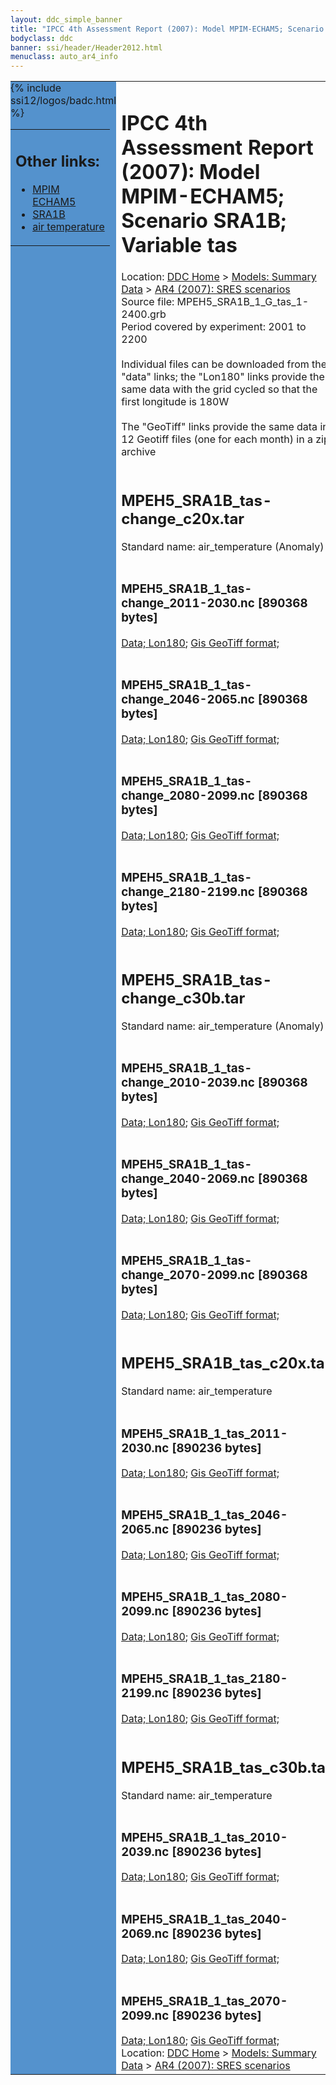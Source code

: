 ```yaml
---
layout: ddc_simple_banner
title: "IPCC 4th Assessment Report (2007): Model MPIM-ECHAM5; Scenario SRA1B; Variable tas"
bodyclass: ddc
banner: ssi/header/Header2012.html
menuclass: auto_ar4_info
---
```



<table width="100%" border="0" cellspacing="0" cellpadding="0" style="border-collapse: collapse;">
<tr style="margin:0;padding:0;border:0;">
<td style="margin:0;padding:0;border:0;height:1pt;width:150pt;background:#5492CD;" valign="top" >

<div id="lh-col2" class="auto_ar4_info">
<table class="menumain" bgcolor="#5492CD" cellspacing="0" width="100%" border="0">
<tr><td>
<h2> Other links:</h2>
<ul>
<li><a href="/auto/ar4/model-MPIM-ECHAM5.html">MPIM<br/>ECHAM5</a></li>
<li><a href="/auto/ar4/scenario-SRA1B.html">SRA1B</a></li>
<li><a href="/auto/ar4/var-air_temperature.html">air temperature</a></li>
</ul>
</td></tr>
{% include ssi12/logos/badc.html %}
</table>
</div>
</td>
<td><h1>IPCC 4th Assessment Report (2007): Model MPIM-ECHAM5; Scenario SRA1B; Variable tas</h1>

<!-- Breadcrumb1 -->
<div id="breadcrumb1" align="left">
Location: <a href="/index.html">DDC Home</a> > <a href="/sim/gcm_clim/">Models: Summary Data</a>
> <a href="/sim/gcm_clim/SRES_AR4/index.html">AR4 (2007): SRES scenarios</a>
</div>
<!-- End of Breadcrumb1 -->Source file: MPEH5_SRA1B_1_G_tas_1-2400.grb
<br/>
Period covered by experiment: 2001 to 2200<br/>
<br/>Individual files can be downloaded from the "data" links; the "Lon180" links provide the same data
         with the grid cycled so that the first longitude is 180W<br/>
<br/>The "GeoTiff" links provide the same data in 12 Geotiff files (one for each month)
          in a zip archive<br/>
<br/><h2>MPEH5_SRA1B_tas-change_c20x.tar</h2>
Standard name: air_temperature (Anomaly)<br>
<br/><h3>MPEH5_SRA1B_1_tas-change_2011-2030.nc [890368 bytes]</h3>
<a href="/cgi-bin/downl/ar4_nc/tas/MPEH5_SRA1B_1_tas-change_2011-2030.nc">Data; </a><a href="/cgi-bin/downl/ar4_nc/tas/MPEH5_SRA1B_1_tas-change_2011-2030.cyto180.nc"> Lon180</a>; <a href="/cgi-bin/downl/ar4_tif/tas/MPEH5_SRA1B_1_tas-change_2011-2030.zip">Gis GeoTiff format; </a><br/>
<br/><h3>MPEH5_SRA1B_1_tas-change_2046-2065.nc [890368 bytes]</h3>
<a href="/cgi-bin/downl/ar4_nc/tas/MPEH5_SRA1B_1_tas-change_2046-2065.nc">Data; </a><a href="/cgi-bin/downl/ar4_nc/tas/MPEH5_SRA1B_1_tas-change_2046-2065.cyto180.nc"> Lon180</a>; <a href="/cgi-bin/downl/ar4_tif/tas/MPEH5_SRA1B_1_tas-change_2046-2065.zip">Gis GeoTiff format; </a><br/>
<br/><h3>MPEH5_SRA1B_1_tas-change_2080-2099.nc [890368 bytes]</h3>
<a href="/cgi-bin/downl/ar4_nc/tas/MPEH5_SRA1B_1_tas-change_2080-2099.nc">Data; </a><a href="/cgi-bin/downl/ar4_nc/tas/MPEH5_SRA1B_1_tas-change_2080-2099.cyto180.nc"> Lon180</a>; <a href="/cgi-bin/downl/ar4_tif/tas/MPEH5_SRA1B_1_tas-change_2080-2099.zip">Gis GeoTiff format; </a><br/>
<br/><h3>MPEH5_SRA1B_1_tas-change_2180-2199.nc [890368 bytes]</h3>
<a href="/cgi-bin/downl/ar4_nc/tas/MPEH5_SRA1B_1_tas-change_2180-2199.nc">Data; </a><a href="/cgi-bin/downl/ar4_nc/tas/MPEH5_SRA1B_1_tas-change_2180-2199.cyto180.nc"> Lon180</a>; <a href="/cgi-bin/downl/ar4_tif/tas/MPEH5_SRA1B_1_tas-change_2180-2199.zip">Gis GeoTiff format; </a><br/>
<br/><h2>MPEH5_SRA1B_tas-change_c30b.tar</h2>
Standard name: air_temperature (Anomaly)<br>
<br/><h3>MPEH5_SRA1B_1_tas-change_2010-2039.nc [890368 bytes]</h3>
<a href="/cgi-bin/downl/ar4_nc/tas/MPEH5_SRA1B_1_tas-change_2010-2039.nc">Data; </a><a href="/cgi-bin/downl/ar4_nc/tas/MPEH5_SRA1B_1_tas-change_2010-2039.cyto180.nc"> Lon180</a>; <a href="/cgi-bin/downl/ar4_tif/tas/MPEH5_SRA1B_1_tas-change_2010-2039.zip">Gis GeoTiff format; </a><br/>
<br/><h3>MPEH5_SRA1B_1_tas-change_2040-2069.nc [890368 bytes]</h3>
<a href="/cgi-bin/downl/ar4_nc/tas/MPEH5_SRA1B_1_tas-change_2040-2069.nc">Data; </a><a href="/cgi-bin/downl/ar4_nc/tas/MPEH5_SRA1B_1_tas-change_2040-2069.cyto180.nc"> Lon180</a>; <a href="/cgi-bin/downl/ar4_tif/tas/MPEH5_SRA1B_1_tas-change_2040-2069.zip">Gis GeoTiff format; </a><br/>
<br/><h3>MPEH5_SRA1B_1_tas-change_2070-2099.nc [890368 bytes]</h3>
<a href="/cgi-bin/downl/ar4_nc/tas/MPEH5_SRA1B_1_tas-change_2070-2099.nc">Data; </a><a href="/cgi-bin/downl/ar4_nc/tas/MPEH5_SRA1B_1_tas-change_2070-2099.cyto180.nc"> Lon180</a>; <a href="/cgi-bin/downl/ar4_tif/tas/MPEH5_SRA1B_1_tas-change_2070-2099.zip">Gis GeoTiff format; </a><br/>
<br/><h2>MPEH5_SRA1B_tas_c20x.tar</h2>
Standard name: air_temperature<br>
<br/><h3>MPEH5_SRA1B_1_tas_2011-2030.nc [890236 bytes]</h3>
<a href="/cgi-bin/downl/ar4_nc/tas/MPEH5_SRA1B_1_tas_2011-2030.nc">Data; </a><a href="/cgi-bin/downl/ar4_nc/tas/MPEH5_SRA1B_1_tas_2011-2030.cyto180.nc"> Lon180</a>; <a href="/cgi-bin/downl/ar4_tif/tas/MPEH5_SRA1B_1_tas_2011-2030.zip">Gis GeoTiff format; </a><br/>
<br/><h3>MPEH5_SRA1B_1_tas_2046-2065.nc [890236 bytes]</h3>
<a href="/cgi-bin/downl/ar4_nc/tas/MPEH5_SRA1B_1_tas_2046-2065.nc">Data; </a><a href="/cgi-bin/downl/ar4_nc/tas/MPEH5_SRA1B_1_tas_2046-2065.cyto180.nc"> Lon180</a>; <a href="/cgi-bin/downl/ar4_tif/tas/MPEH5_SRA1B_1_tas_2046-2065.zip">Gis GeoTiff format; </a><br/>
<br/><h3>MPEH5_SRA1B_1_tas_2080-2099.nc [890236 bytes]</h3>
<a href="/cgi-bin/downl/ar4_nc/tas/MPEH5_SRA1B_1_tas_2080-2099.nc">Data; </a><a href="/cgi-bin/downl/ar4_nc/tas/MPEH5_SRA1B_1_tas_2080-2099.cyto180.nc"> Lon180</a>; <a href="/cgi-bin/downl/ar4_tif/tas/MPEH5_SRA1B_1_tas_2080-2099.zip">Gis GeoTiff format; </a><br/>
<br/><h3>MPEH5_SRA1B_1_tas_2180-2199.nc [890236 bytes]</h3>
<a href="/cgi-bin/downl/ar4_nc/tas/MPEH5_SRA1B_1_tas_2180-2199.nc">Data; </a><a href="/cgi-bin/downl/ar4_nc/tas/MPEH5_SRA1B_1_tas_2180-2199.cyto180.nc"> Lon180</a>; <a href="/cgi-bin/downl/ar4_tif/tas/MPEH5_SRA1B_1_tas_2180-2199.zip">Gis GeoTiff format; </a><br/>
<br/><h2>MPEH5_SRA1B_tas_c30b.tar</h2>
Standard name: air_temperature<br>
<br/><h3>MPEH5_SRA1B_1_tas_2010-2039.nc [890236 bytes]</h3>
<a href="/cgi-bin/downl/ar4_nc/tas/MPEH5_SRA1B_1_tas_2010-2039.nc">Data; </a><a href="/cgi-bin/downl/ar4_nc/tas/MPEH5_SRA1B_1_tas_2010-2039.cyto180.nc"> Lon180</a>; <a href="/cgi-bin/downl/ar4_tif/tas/MPEH5_SRA1B_1_tas_2010-2039.zip">Gis GeoTiff format; </a><br/>
<br/><h3>MPEH5_SRA1B_1_tas_2040-2069.nc [890236 bytes]</h3>
<a href="/cgi-bin/downl/ar4_nc/tas/MPEH5_SRA1B_1_tas_2040-2069.nc">Data; </a><a href="/cgi-bin/downl/ar4_nc/tas/MPEH5_SRA1B_1_tas_2040-2069.cyto180.nc"> Lon180</a>; <a href="/cgi-bin/downl/ar4_tif/tas/MPEH5_SRA1B_1_tas_2040-2069.zip">Gis GeoTiff format; </a><br/>
<br/><h3>MPEH5_SRA1B_1_tas_2070-2099.nc [890236 bytes]</h3>
<a href="/cgi-bin/downl/ar4_nc/tas/MPEH5_SRA1B_1_tas_2070-2099.nc">Data; </a><a href="/cgi-bin/downl/ar4_nc/tas/MPEH5_SRA1B_1_tas_2070-2099.cyto180.nc"> Lon180</a>; <a href="/cgi-bin/downl/ar4_tif/tas/MPEH5_SRA1B_1_tas_2070-2099.zip">Gis GeoTiff format; </a><br/>
<!-- Breadcrumb2 -->
<div id="breadcrumb2" align="left">
Location: <a href="/index.html">DDC Home</a> > <a href="/sim/gcm_clim/">Models: Summary Data</a>
> <a href="/sim/gcm_clim/SRES_AR4/index.html">AR4 (2007): SRES scenarios</a>
</div>
<!-- End of Breadcrumb2 --></td></tr></table>
